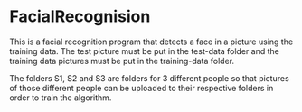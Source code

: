 # FacialRecognision
This is a facial recognition program that detects a face in a picture using the training data. The test picture must be put in the test-data folder and the training data pictures must be put in the training-data folder.

The folders S1, S2 and S3 are folders for 3 different people so that pictures of those different people can be uploaded to their respective folders in order to train the algorithm.
